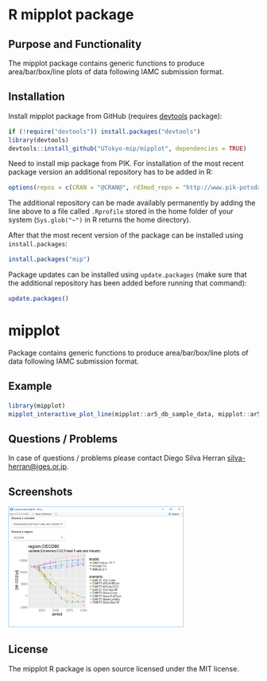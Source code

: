 # R mipplot package

## Purpose and Functionality

The mipplot package contains generic functions to produce area/bar/box/line plots of data following IAMC submission format.


## Installation

Install mipplot package from GitHub (requires [devtools](https://github.com/hadley/devtools) package):

```r
if (!require("devtools")) install.packages("devtools")
library(devtools)
devtools::install_github("UTokyo-mip/mipplot", dependencies = TRUE)
```

Need to install mip package from PIK.
For installation of the most recent package version an additional repository has to be added in R:

```r
options(repos = c(CRAN = "@CRAN@", rd3mod_repo = "http://www.pik-potsdam.de/rd3mod/R/"))
```
The additional repository can be made availably permanently by adding the line above to a file called `.Rprofile` stored in the home folder of your system (`Sys.glob("~")` in R returns the home directory).

After that the most recent version of the package can be installed using `install.packages`:

```r 
install.packages("mip")
```

Package updates can be installed using `update.packages` (make sure that the additional repository has been added before running that command):

```r 
update.packages()
```

# mipplot

Package contains generic functions to produce area/bar/box/line plots of data following IAMC submission format.


## Example

```r
library(mipplot)
mipplot_interactive_plot_line(mipplot::ar5_db_sample_data, mipplot::ar5_db_rule_table_v09_wo_id)
```

## Questions / Problems

In case of questions / problems please contact Diego Silva Herran <silva-herran@iges.or.jp>.


## Screenshots

<img src="/images/top_screenshot.png?raw=true" width=70.0% alt="screenshot" />

## License

The mipplot R package is open source licensed under the MIT license.
